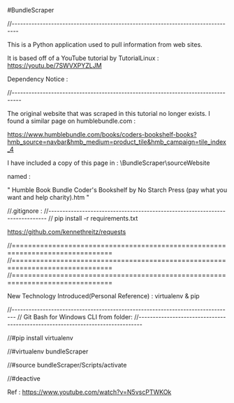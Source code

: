 #BundleScraper

//--------------------------------------------------------------------------------

This is a Python application used to pull information from web sites.

It is based off of a YouTube tutorial by TutorialLinux : https://youtu.be/7SWVXPYZLJM






Dependency Notice :

//---------------------------------------------------------------------------------

The original website that was scraped in this tutorial no longer exists. I found a similar page on humblebundle.com :

 https://www.humblebundle.com/books/coders-bookshelf-books?hmb_source=navbar&hmb_medium=product_tile&hmb_campaign=tile_index_4


I have included a copy of this page in : \BundleScraper\sourceWebsite

named : 

" Humble Book Bundle  Coder's Bookshelf by No Starch Press (pay what you want and help charity).htm "




//.gitignore :
//-----------------------------------------------------------------------------
// pip install -r requirements.txt 

   https://github.com/kennethreitz/requests





//===============================================================================
//===============================================================================
//===============================================================================




   New Technology Introduced(Personal Reference) : virtualenv & pip
   
//-------------------------------------------------------------------------------
// Git Bash for Windows CLI from folder:
//-------------------------------------------------------------------------------

//#pip install virtualenv

//#virtualenv bundleScraper

//#source bundleScraper/Scripts/activate

//#deactive

Ref : https://www.youtube.com/watch?v=N5vscPTWKOk




